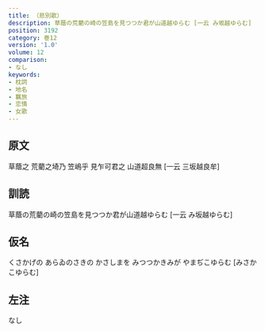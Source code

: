 ```yaml
---
title: （悲別歌）
description: 草蔭の荒藺の崎の笠島を見つつか君が山道越ゆらむ [一云 み坂越ゆらむ]
position: 3192
category: 巻12
version: '1.0'
volume: 12
comparison:
- なし
keywords:
- 枕詞
- 地名
- 羈旅
- 恋情
- 女歌
---
```


## 原文

草蔭之 荒藺之埼乃 笠嶋乎 見乍可君之 山道超良無 [一云 三坂越良牟]

## 訓読

草蔭の荒藺の崎の笠島を見つつか君が山道越ゆらむ [一云 み坂越ゆらむ]

## 仮名

くさかげの あらゐのさきの かさしまを みつつかきみが やまぢこゆらむ [みさかこゆらむ]

## 左注

なし
